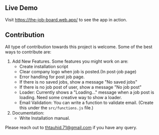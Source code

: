 ## Live Demo

Visit <https://the-job-board.web.app/> to see the app in action.

## Contribution

All type of contribution towards this project is welcome.
Some of the best ways to contribute are:

1. Add New Features. Some features you might work on are:
    - Create installation script
    - Clear company logo when job is posted.(In post-job page)
    - Error handling for post job page.
    - If there is no saved jobs, show a message "No saved jobs"
    - If there is no job post of user, show a message "No job post"
    - Loader: Currently shows a "Loading..." message when a job post is loading. Need some creative way to show a loader.
    - Email Validation: You can write a function to validate email. (Create this under the `src/functions.js` file.)
2. Documentation:
    - Write Installation manual.

Please reach out to <thtauhid.71@gmail.com> if you have any query.
